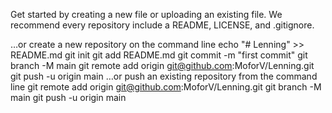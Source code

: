 Get started by creating a new file or uploading an existing file. We recommend every repository include a README, LICENSE, and .gitignore.

…or create a new repository on the command line
echo "# Lenning" >> README.md
git init
git add README.md
git commit -m "first commit"
git branch -M main
git remote add origin git@github.com:MoforV/Lenning.git
git push -u origin main
…or push an existing repository from the command line
git remote add origin git@github.com:MoforV/Lenning.git
git branch -M main
git push -u origin main